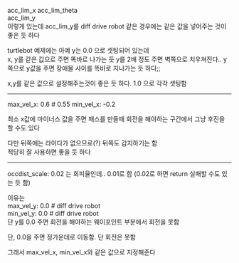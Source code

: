 acc_lim_x
acc_lim_theta  
acc_lim_y  
이렇게 있는데  acc_lim_y를  diff drive robot 같은 경우에는 같은 값을 넣어주는 것이 좋은 듯 하다

turtlebot 예제에는 아예 y는 0.0 으로 셋팅되어 있는데   
x, y를 같은 값으로 주면 똑바로 나가는 듯 y를 2배 정도 주면 벽쪽으로 치우쳐진다.. y쪽으로 
y값을 주면 장애물 사이를 똑바로 지나가는 듯 하다;;

x,y를 같은 값으로 설정해주는것이 좋은 듯 하다. 1.0 으로 각각 셋팅함

___

max_vel_x: 0.6  # 0.55
min_vel_x: -0.2

최소 x값에 마이너스 값을 주면 패스를 만들때 회전을 해야하는 구간에서 그냥 후진을 할 수도 있다   

다만 뒤쪽에는 라이다가 없으므로(?) 뒤쪽도 감지하기는 함  
적당히 잘 사용하면 좋을 듯 하다 
___

occdist_scale: 0.02 는 회피율인데..  0.01로 함 (0.02로 하면 return 실패할 수도 있는 듯 함)

이유는  
  max_vel_y: 0.0  # diff drive robot      
  min_vel_y: 0.0 # diff drive robot   
단 y를 0.0 주면 회전을 해야하는 웨이포인트 부분에서 회전을 못함

단, 0.0을 주면 정가운데로 이동함. 단 회전은 못함

그래서 max_vel_x, min_vel_x와 같은 값으로 지정해준다  





